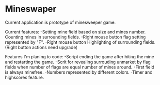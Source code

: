 # Mineswaper
Current application is prototype of minesweeper game.

Current features:
-Setting mine field based on size and mines number. Counting mines in surrounding fields.
-Right mouse button flag setting represented by "F".
-Right mouse button Highlighting of surrounding fields. (Right button actions need upgrade)


Features I'm planing to code:
-Script ending the game after hiting the mine and restarting the game.
-Scrit for revealing surrouding unmarket by flag fields when number of flags are equal number of mines around.
-First field is always minefree.
-Numbers represented by different colors.
-Timer and highscores feature.
